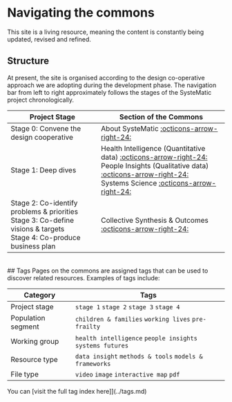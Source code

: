 # Navigating the commons

This site is a living resource, meaning the content is constantly being updated, revised and refined. 
<br>
## Structure
At present, the site is organised according to the design co-operative approach we are adopting during the development phase. The navigation bar from left to right approximately follows the stages of the SysteMatic project chronologically.
<br>

| Project Stage                                                       | Section of the Commons                                                                                                       |
| ------------------------------------------------------------------- | ---------------------------------------------------------------------------------------------------------------------------- |
| Stage 0: Convene the design cooperative                             | About SysteMatic [:octicons-arrow-right-24:](about.md)                                              |
| Stage 1: Deep dives                                                 | Health Intelligence (Quantitative data) [:octicons-arrow-right-24:](health-intelligence/health-intelligence-overview.md)<br>People Insights (Qualitative data) [:octicons-arrow-right-24:](people-insight/people-insight-overview.md)<br>Systems Science [:octicons-arrow-right-24:](systems-science/systems-science-overview.md) |
| Stage 2: Co-identify problems & priorities <br> Stage 3: Co-define visions & targets <br> Stage 4: Co-produce business plan    | Collective Synthesis & Outcomes [:octicons-arrow-right-24:](collective-outcomes/collective-outcomes-overview.md)    |
<br>
## Tags
Pages on the commons are assigned tags that can be used to discover related resources. Examples of tags include: 

| Category                 | Tags                                           |
| ------------------------ | ---------------------------------------------- |
| Project stage            | `stage 1` `stage 2` `stage 3` `stage 4`                  |
| Population segment       | `children & families` `working lives` `pre-frailty`      |
| Working group            | `health intelligence` `people insights` `systems futures` |
| Resource type            | `data insight` `methods & tools` `models & frameworks` |
| File type                | `video` `image` `interactive map` `pdf` |

You can [visit the full tag index here]](../tags.md) 
